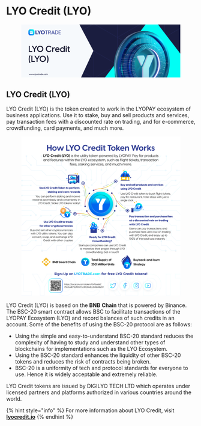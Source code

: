 # LYO Credit (LYO)

<figure><img src="../.gitbook/assets/LYO Credit (1).png" alt=""><figcaption></figcaption></figure>

## LYO Credit (LYO)

LYO Credit (LYO) is the token created to work in the LYOPAY ecosystem of business applications. Use it to stake, buy and sell products and services, pay transaction fees with a discounted rate on trading, and for e-commerce, crowdfunding, card payments, and much more.

<figure><img src="../.gitbook/assets/image (4).png" alt=""><figcaption></figcaption></figure>

LYO Credit (LYO) is based on the **BNB** **Chain** that is powered by Binance. The BSC-20 smart contract allows BSC to facilitate transactions of the LYOPAY Ecosystem (LYO) and record balances of such credits in an account. Some of the benefits of using the BSC-20 protocol are as follows:

* Using the simple and easy-to-understand BSC-20 standard reduces the complexity of having to study and understand other types of blockchains for implementations such as the LYO Ecosystem.
* Using the BSC-20 standard enhances the liquidity of other BSC-20 tokens and reduces the risk of contracts being broken.
* BSC-20 is a uniformity of tech and protocol standards for everyone to use. Hence it is widely acceptable and extremely reliable.

LYO Credit tokens are issued by DIGILYO TECH LTD which operates under licensed partners and platforms authorized in various countries around the world.&#x20;

{% hint style="info" %}
For more information about LYO Credit, visit [**lyocredit.io**](https://lyocredit.io/)
{% endhint %}
